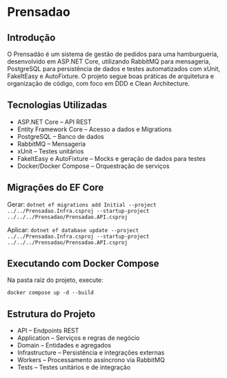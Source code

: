 # Prensadao

## Introdução

O Prensadão é um sistema de gestão de pedidos para uma hamburgueria, desenvolvido em ASP.NET Core, utilizando RabbitMQ para mensageria, PostgreSQL para persistência de dados e testes automatizados com xUnit, FakeItEasy e AutoFixture. O projeto segue boas práticas de arquitetura e organização de código, com foco em DDD e Clean Architecture.

## Tecnologias Utilizadas

 - ASP.NET Core – API REST
 - Entity Framework Core – Acesso a dados e Migrations
 - PostgreSQL – Banco de dados
 - RabbitMQ – Mensageria
 - xUnit – Testes unitários
 - FakeItEasy e AutoFixture – Mocks e geração de dados para testes
 - Docker/Docker Compose – Orquestração de serviços

## Migrações do EF Core

Gerar: <code>dotnet ef migrations add Initial --project ../../Prensadao.Infra.csproj --startup-project ../../../Prensadao/Prensadao.API.csproj</code>

Aplicar: <code>dotnet ef database update --project ../../Prensadao.Infra.csproj --startup-project ../../../Prensadao/Prensadao.API.csproj</code>

## Executando com Docker Compose

Na pasta raiz do projeto, execute:

<code>docker compose up -d --build</code>

## Estrutura do Projeto

 - API – Endpoints REST
 - Application – Serviços e regras de negócio
 - Domain – Entidades e agregados
 - Infrastructure – Persistência e integrações externas
 - Workers – Processamento assíncrono via RabbitMQ
 - Tests – Testes unitários e de integração
